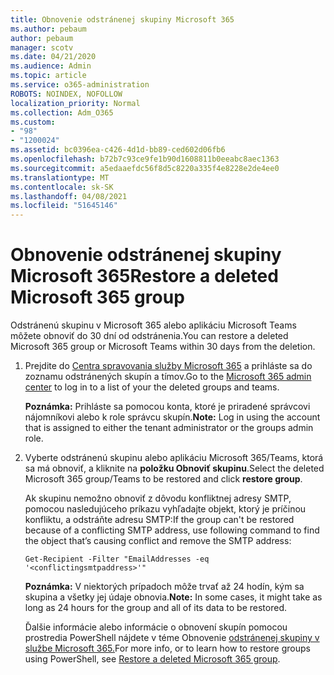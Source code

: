 ```yaml
---
title: Obnovenie odstránenej skupiny Microsoft 365
ms.author: pebaum
author: pebaum
manager: scotv
ms.date: 04/21/2020
ms.audience: Admin
ms.topic: article
ms.service: o365-administration
ROBOTS: NOINDEX, NOFOLLOW
localization_priority: Normal
ms.collection: Adm_O365
ms.custom:
- "98"
- "1200024"
ms.assetid: bc0396ea-c426-4d1d-bb89-ced602d06fb6
ms.openlocfilehash: b72b7c93ce9fe1b90d1608811b0eeabc8aec1363
ms.sourcegitcommit: a5edaaefdc56f8d5c8220a335f4e8228e2de4ee0
ms.translationtype: MT
ms.contentlocale: sk-SK
ms.lasthandoff: 04/08/2021
ms.locfileid: "51645146"
---
```

# <a name="restore-a-deleted-microsoft-365-group"></a><span data-ttu-id="a3a5d-102">Obnovenie odstránenej skupiny Microsoft 365</span><span class="sxs-lookup"><span data-stu-id="a3a5d-102">Restore a deleted Microsoft 365 group</span></span>

<span data-ttu-id="a3a5d-103">Odstránenú skupinu v Microsoft 365 alebo aplikáciu Microsoft Teams môžete obnoviť do 30 dní od odstránenia.</span><span class="sxs-lookup"><span data-stu-id="a3a5d-103">You can restore a deleted Microsoft 365 group or Microsoft Teams within 30 days from the deletion.</span></span>

1. <span data-ttu-id="a3a5d-104">Prejdite do [Centra spravovania služby Microsoft 365](https://aka.ms/RestoreDeletedGroup) a prihláste sa do zoznamu odstránených skupín a tímov.</span><span class="sxs-lookup"><span data-stu-id="a3a5d-104">Go to the [Microsoft 365 admin center](https://aka.ms/RestoreDeletedGroup) to log in to a list of your the deleted groups and teams.</span></span>

    <span data-ttu-id="a3a5d-105">**Poznámka:** Prihláste sa pomocou konta, ktoré je priradené správcovi nájomníkovi alebo k role správcu skupín.</span><span class="sxs-lookup"><span data-stu-id="a3a5d-105">**Note:** Log in using the account that is assigned to either the tenant administrator or the groups admin role.</span></span>

1. <span data-ttu-id="a3a5d-106">Vyberte odstránenú skupinu alebo aplikáciu Microsoft 365/Teams, ktorá sa má obnoviť, a kliknite na **položku Obnoviť skupinu**.</span><span class="sxs-lookup"><span data-stu-id="a3a5d-106">Select the deleted Microsoft 365 group/Teams to be restored and click **restore group**.</span></span>

    <span data-ttu-id="a3a5d-107">Ak skupinu nemožno obnoviť z dôvodu konfliktnej adresy SMTP, pomocou nasledujúceho príkazu vyhľadajte objekt, ktorý je príčinou konfliktu, a odstráňte adresu SMTP:</span><span class="sxs-lookup"><span data-stu-id="a3a5d-107">If the group can't be restored because of a conflicting SMTP address, use following command to find the object that’s causing conflict and remove the SMTP address:</span></span>

    `Get-Recipient -Filter "EmailAddresses -eq '<conflictingsmtpaddress>'"`

    <span data-ttu-id="a3a5d-108">**Poznámka:** V niektorých prípadoch môže trvať až 24 hodín, kým sa skupina a všetky jej údaje obnovia.</span><span class="sxs-lookup"><span data-stu-id="a3a5d-108">**Note:** In some cases, it might take as long as 24 hours for the group and all of its data to be restored.</span></span>

    <span data-ttu-id="a3a5d-109">Ďalšie informácie alebo informácie o obnovení skupín pomocou prostredia PowerShell nájdete v téme Obnovenie [odstránenej skupiny v službe Microsoft 365.](https://go.microsoft.com/fwlink/?linkid=867802)</span><span class="sxs-lookup"><span data-stu-id="a3a5d-109">For more info, or to learn how to restore groups using PowerShell, see [Restore a deleted Microsoft 365 group](https://go.microsoft.com/fwlink/?linkid=867802).</span></span>